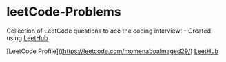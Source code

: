 # leetCode-Problems
Collection of LeetCode questions to ace the coding interview! - Created using [LeetHub](https://github.com/QasimWani/LeetHub)


 [LeetCode Profile]((https://leetcode.com/momenaboalmaged29/)
 [LeetHub](https://github.com/QasimWani/LeetHub)
